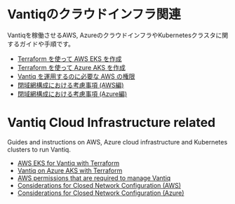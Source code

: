 # Vantiqのクラウドインフラ関連
Vantiqを稼働させるAWS, AzureのクラウドインフラやKubernetesクラスタに関するガイドや手順です。

- [Terraform を使って AWS EKS を作成](./terraform_aws/readme.md)
- [Terraform を使って Azure AKS を作成](./terraform_azure/readme.md)
- [Vantiq を運用するのに必要な AWS の権限](./docs/jp/aws_op_priviliges.md)
- [閉域網構成における考慮事項 (AWS編)](./docs/jp/vantiq-install-closed-network-aws.md)
- [閉域網構成における考慮事項 (Azure編)](./docs/jp/vantiq-install-closed-network-azure.md)

# Vantiq Cloud Infrastructure related
Guides and instructions on AWS, Azure cloud infrastructure and Kubernetes clusters to run Vantiq.  

- [AWS EKS for Vantiq with Terraform](./terraform_aws/readme_en.md)
- [Vantiq on Azure AKS with Terraform](./terraform_azure/readme_en.md)
- [AWS permissions that are required to manage Vantiq](./docs/eng/aws_op_priviliges.md)
- [Considerations for Closed Network Configuration (AWS)](./docs/eng/vantiq-install-closed-network-aws.md)
- [Considerations for Closed Network Configuration (Azure)](./docs/eng/vantiq-install-closed-network-azure.md)
